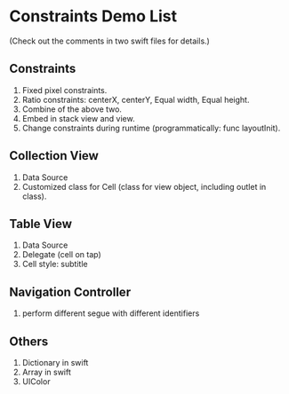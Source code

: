 # Constraints Demo List
(Check out the comments in two swift files for details.)
## Constraints
1. Fixed pixel constraints.
2. Ratio constraints: centerX, centerY, Equal width, Equal height.
3. Combine of the above two.
4. Embed in stack view and view.
5. Change constraints during runtime (programmatically: func layoutInit).

## Collection View
1. Data Source
2. Customized class for Cell (class for view object, including outlet in class).

## Table View
1. Data Source
2. Delegate (cell on tap)
3. Cell style: subtitle

## Navigation Controller
1. perform different segue with different identifiers

## Others
1. Dictionary in swift
2. Array in swift
3. UIColor
